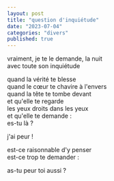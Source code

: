 ```yaml
---
layout: post
title: "question d'inquiétude"
date: "2023-07-04"
categories: "divers"
published: true
---
```


vraiment, je te le demande, la nuit  
avec toute son inquiétude  

quand la vérité te blesse  
quand le cœur te chavire à l'envers  
quand la tête te tombe devant  
et qu'elle te regarde  
les yeux droits dans les yeux  
et qu'elle te demande :  
es-tu là ?  

j'ai peur !  

est-ce raisonnable d'y penser  
est-ce trop te demander :  

as-tu peur toi aussi ?  
